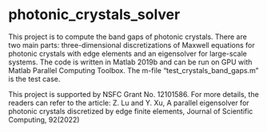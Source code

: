 # photonic_crystals_solver
This project is to compute the band gaps of photonic crystals. There are two main parts: three-dimensional discretizations of Maxwell equations for photonic crystals with edge elements and an eigensolver for large-scale systems. The code is written in Matlab 2019b and can be run on GPU with Matlab Parallel Computing Toolbox. The m-file “test_crystals_band_gaps.m” is the test case.

This project is supported by NSFC Grant No. 12101586.
For more details, the readers can refer to the article:
Z. Lu and Y. Xu, A parallel eigensolver for photonic crystals discretized by edge finite elements, Journal of Scientific Computing, 92(2022)
